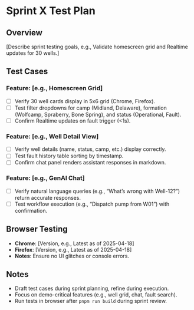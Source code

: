 # Sprint X Test Plan

## Overview
[Describe sprint testing goals, e.g., Validate homescreen grid and Realtime updates for 30 wells.]

## Test Cases
### Feature: [e.g., Homescreen Grid]
- [ ] Verify 30 well cards display in 5x6 grid (Chrome, Firefox).
- [ ] Test filter dropdowns for camp (Midland, Delaware), formation (Wolfcamp, Spraberry, Bone Spring), and status (Operational, Fault).
- [ ] Confirm Realtime updates on fault trigger (<1s).

### Feature: [e.g., Well Detail View]
- [ ] Verify well details (name, status, camp, etc.) display correctly.
- [ ] Test fault history table sorting by timestamp.
- [ ] Confirm chat panel renders assistant responses in markdown.

### Feature: [e.g., GenAI Chat]
- [ ] Verify natural language queries (e.g., “What’s wrong with Well-12?”) return accurate responses.
- [ ] Test workflow execution (e.g., “Dispatch pump from W01”) with confirmation.

## Browser Testing
- **Chrome**: [Version, e.g., Latest as of 2025-04-18]
- **Firefox**: [Version, e.g., Latest as of 2025-04-18]
- **Notes**: Ensure no UI glitches or console errors.

## Notes
- Draft test cases during sprint planning, refine during execution.
- Focus on demo-critical features (e.g., well grid, chat, fault search).
- Run tests in browser after `pnpm run build` during sprint review.